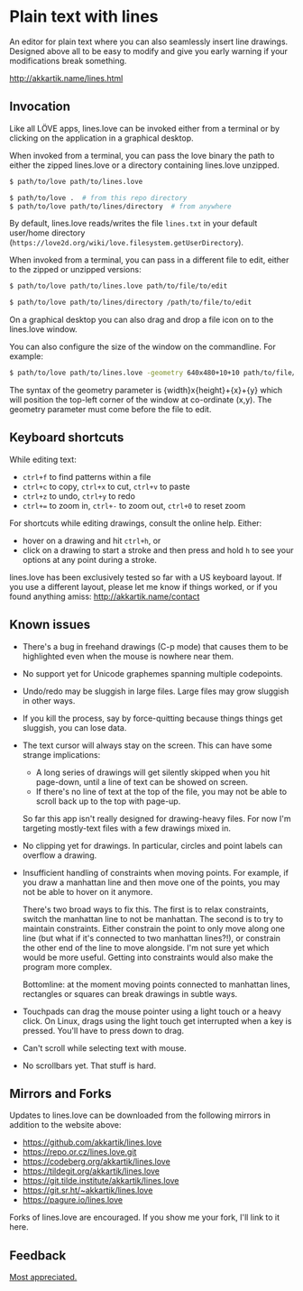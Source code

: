 # Plain text with lines

An editor for plain text where you can also seamlessly insert line drawings.
Designed above all to be easy to modify and give you early warning if your
modifications break something.

http://akkartik.name/lines.html

## Invocation

Like all LÖVE apps, lines.love can be invoked either from a terminal or
by clicking on the application in a graphical desktop.

When invoked from a terminal, you can pass the love binary the path to either
the zipped lines.love or a directory containing lines.love unzipped.

```sh
$ path/to/love path/to/lines.love

$ path/to/love .  # from this repo directory
$ path/to/love path/to/lines/directory  # from anywhere
```

By default, lines.love reads/writes the file `lines.txt` in your default
user/home directory (`https://love2d.org/wiki/love.filesystem.getUserDirectory`).

When invoked from a terminal, you can pass in a different file to edit, either
to the zipped or unzipped versions:

```sh
$ path/to/love path/to/lines.love path/to/file/to/edit

$ path/to/love path/to/lines/directory /path/to/file/to/edit
```

On a graphical desktop you can also drag and drop a file icon on to the
lines.love window.

You can also configure the size of the window on the commandline. For example:

```sh
$ path/to/love path/to/lines.love -geometry 640x480+10+10 path/to/file/to/edit
```

The syntax of the geometry parameter is {width}x{height}+{x}+{y} which will
position the top-left corner of the window at co-ordinate (x,y). The geometry
parameter must come before the file to edit.

## Keyboard shortcuts

While editing text:
* `ctrl+f` to find patterns within a file
* `ctrl+c` to copy, `ctrl+x` to cut, `ctrl+v` to paste
* `ctrl+z` to undo, `ctrl+y` to redo
* `ctrl+=` to zoom in, `ctrl+-` to zoom out, `ctrl+0` to reset zoom

For shortcuts while editing drawings, consult the online help. Either:
* hover on a drawing and hit `ctrl+h`, or
* click on a drawing to start a stroke and then press and hold `h` to see your
  options at any point during a stroke.

lines.love has been exclusively tested so far with a US keyboard layout. If
you use a different layout, please let me know if things worked, or if you
found anything amiss: http://akkartik.name/contact

## Known issues

* There's a bug in freehand drawings (C-p mode) that causes them to be
  highlighted even when the mouse is nowhere near them.

* No support yet for Unicode graphemes spanning multiple codepoints.

* Undo/redo may be sluggish in large files. Large files may grow sluggish in
  other ways.

* If you kill the process, say by force-quitting because things things get
  sluggish, you can lose data.

* The text cursor will always stay on the screen. This can have some strange
  implications:

    * A long series of drawings will get silently skipped when you hit
      page-down, until a line of text can be showed on screen.
    * If there's no line of text at the top of the file, you may not be able
      to scroll back up to the top with page-up.

  So far this app isn't really designed for drawing-heavy files. For now I'm
  targeting mostly-text files with a few drawings mixed in.

* No clipping yet for drawings. In particular, circles and point labels can
  overflow a drawing.

* Insufficient handling of constraints when moving points. For example, if you
  draw a manhattan line and then move one of the points, you may not be able
  to hover on it anymore.

  There's two broad ways to fix this. The first is to relax constraints,
  switch the manhattan line to not be manhattan. The second is to try to
  maintain constraints. Either constrain the point to only move along one line
  (but what if it's connected to two manhattan lines?!), or constrain the
  other end of the line to move alongside. I'm not sure yet which would be
  more useful. Getting into constraints would also make the program more
  complex.

  Bottomline: at the moment moving points connected to manhattan lines,
  rectangles or squares can break drawings in subtle ways.

* Touchpads can drag the mouse pointer using a light touch or a heavy click.
  On Linux, drags using the light touch get interrupted when a key is pressed.
  You'll have to press down to drag.

* Can't scroll while selecting text with mouse.

* No scrollbars yet. That stuff is hard.

## Mirrors and Forks

Updates to lines.love can be downloaded from the following mirrors in addition
to the website above:
* https://github.com/akkartik/lines.love
* https://repo.or.cz/lines.love.git
* https://codeberg.org/akkartik/lines.love
* https://tildegit.org/akkartik/lines.love
* https://git.tilde.institute/akkartik/lines.love
* https://git.sr.ht/~akkartik/lines.love
* https://pagure.io/lines.love

Forks of lines.love are encouraged. If you show me your fork, I'll link to it
here.

## Feedback

[Most appreciated.](http://akkartik.name/contact)
